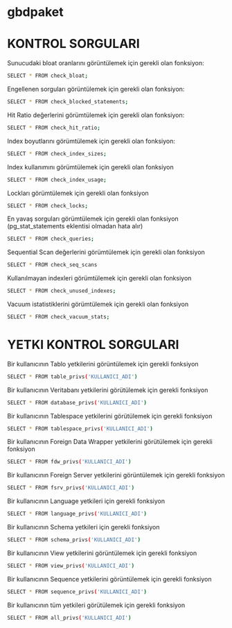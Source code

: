 # gbdpaket


# KONTROL SORGULARI

Sunucudaki bloat oranlarını görüntülemek için gerekli olan fonksiyon:
```bash
SELECT * FROM check_bloat;
```

Engellenen sorguları görüntülemek için gerekli olan fonksiyon:
```bash
SELECT * FROM check_blocked_statements;
```

Hit Ratio değerlerini görümtülemek için gerekli olan fonksiyon:
```bash
SELECT * FROM check_hit_ratio;
```

Index boyutlarını görümtülemek için gerekli olan fonksiyon:
```bash
SELECT * FROM check_index_sizes;
```

Index kullanımını görümtülemek için gerekli olan fonksiyon
```bash
SELECT * FROM check_index_usage;
```

Lockları görümtülemek için gerekli olan fonksiyon
```bash
SELECT * FROM check_locks;
```

En yavaş sorguları görümtülemek için gerekli olan fonksiyon (pg_stat_statements eklentisi olmadan hata alır)
```bash
SELECT * FROM check_queries;
```

Sequential Scan değerlerini görümtülemek için gerekli olan fonksiyon
```bash
SELECT * FROM check_seq_scans
```

Kullanılmayan indexleri görümtülemek için gerekli olan fonksiyon
```bash
SELECT * FROM check_unused_indexes;
```

Vacuum istatistiklerini görümtülemek için gerekli olan fonksiyon
```bash
SELECT * FROM check_vacuum_stats;
```



# YETKI KONTROL SORGULARI

Bir kullanıcının Tablo yetkilerini görüntülemek için gerekli fonksiyon
```bash
SELECT * FROM table_privs('KULLANICI_ADI')
```

Bir kullanıcının Veritabanı yetkilerini görütülemek için gerekli fonksiyon
```bash
SELECT * FROM database_privs('KULLANICI_ADI')
```

Bir kullanıcının Tablespace yetkilerini görütülemek için gerekli fonksiyon
```bash
SELECT * FROM tablespace_privs('KULLANICI_ADI')
```

Bir kullanıcının Foreign Data Wrapper yetkilerini görütülemek için gerekli fonksiyon
```bash
SELECT * FROM fdw_privs('KULLANICI_ADI')
```

Bir kullanıcının Foreign Server yetkilerini görüntülemek için gerekli fonksiyon
```bash
SELECT * FROM fsrv_privs('KULLANICI_ADI')
```

Bir kullanıcının Language yetkileri için gerekli fonksiyon
```bash
SELECT * FROM language_privs('KULLANICI_ADI')
```
Bir kullanıcının Schema yetkileri için gerekli fonksiyon
```bash
SELECT * FROM schema_privs('KULLANICI_ADI')
```

Bir kullanıcının View yetkilerini görüntülemek için gerekli fonksiyon
```bash
SELECT * FROM view_privs('KULLANICI_ADI')
```

Bir kullanıcının Sequence yetkilerini görüntülemek için gerekli fonksiyon
```bash
SELECT * FROM sequence_privs('KULLANICI_ADI')
```

Bir kullanıcının tüm yetkileri görütülemek için gerekli fonksiyon
```bash
SELECT * FROM all_privs('KULLANICI_ADI')
```
